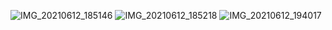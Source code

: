 ![IMG_20210612_185146](https://user-images.githubusercontent.com/64761505/121776666-5c6cfe80-cbb8-11eb-81b7-7cf4abcea4cd.jpg)
![IMG_20210612_185218](https://user-images.githubusercontent.com/64761505/121776826-309e4880-cbb9-11eb-9bb4-748e1fe210a0.jpg)
![IMG_20210612_194017](https://user-images.githubusercontent.com/64761505/121776849-47dd3600-cbb9-11eb-98d9-0f2a8a2aad19.jpg)
